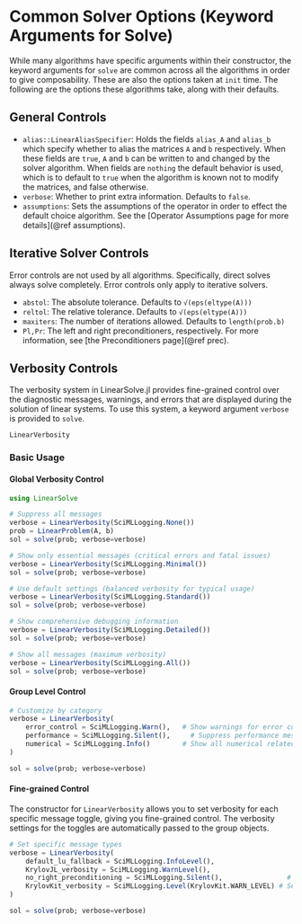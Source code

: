 # Common Solver Options (Keyword Arguments for Solve)

While many algorithms have specific arguments within their constructor,
the keyword arguments for `solve` are common across all the algorithms
in order to give composability. These are also the options taken at `init` time.
The following are the options these algorithms take, along with their defaults.

## General Controls

  - `alias::LinearAliasSpecifier`: Holds the fields `alias_A` and `alias_b` which specify
    whether to alias the matrices `A` and `b` respectively. When these fields are `true`,
    `A` and `b` can be written to and changed by the solver algorithm. When fields are `nothing`
    the default behavior is used, which is to default to `true` when the algorithm is known
    not to modify the matrices, and false otherwise.
  - `verbose`: Whether to print extra information. Defaults to `false`.
  - `assumptions`: Sets the assumptions of the operator in order to effect the default
    choice algorithm. See the [Operator Assumptions page for more details](@ref assumptions).

## Iterative Solver Controls

Error controls are not used by all algorithms. Specifically, direct solves always
solve completely. Error controls only apply to iterative solvers.

  - `abstol`: The absolute tolerance. Defaults to `√(eps(eltype(A)))`
  - `reltol`: The relative tolerance. Defaults to `√(eps(eltype(A)))`
  - `maxiters`: The number of iterations allowed. Defaults to `length(prob.b)`
  - `Pl,Pr`: The left and right preconditioners, respectively. For more information,
    see [the Preconditioners page](@ref prec).

## Verbosity Controls

The verbosity system in LinearSolve.jl provides fine-grained control over the diagnostic messages, warnings, and errors that are displayed during the solution of linear systems. To use this system, a keyword argument `verbose` is provided to `solve`. 

```@docs
LinearVerbosity
```

### Basic Usage 

#### Global Verbosity Control

```julia
using LinearSolve

# Suppress all messages
verbose = LinearVerbosity(SciMLLogging.None())
prob = LinearProblem(A, b)
sol = solve(prob; verbose=verbose)

# Show only essential messages (critical errors and fatal issues)
verbose = LinearVerbosity(SciMLLogging.Minimal())
sol = solve(prob; verbose=verbose)

# Use default settings (balanced verbosity for typical usage)
verbose = LinearVerbosity(SciMLLogging.Standard())
sol = solve(prob; verbose=verbose)

# Show comprehensive debugging information
verbose = LinearVerbosity(SciMLLogging.Detailed())
sol = solve(prob; verbose=verbose)

# Show all messages (maximum verbosity)
verbose = LinearVerbosity(SciMLLogging.All())
sol = solve(prob; verbose=verbose)
```

#### Group Level Control 

```julia 
# Customize by category
verbose = LinearVerbosity(
    error_control = SciMLLogging.Warn(),   # Show warnings for error control related issues
    performance = SciMLLogging.Silent(),     # Suppress performance messages
    numerical = SciMLLogging.Info()        # Show all numerical related log messages at info level
)

sol = solve(prob; verbose=verbose)
```

#### Fine-grained Control
The constructor for `LinearVerbosity` allows you to set verbosity for each specific message toggle, giving you fine-grained control. 
The verbosity settings for the toggles are automatically passed to the group objects. 
```julia
# Set specific message types
verbose = LinearVerbosity(
    default_lu_fallback = SciMLLogging.InfoLevel(),                     # Show info when LU fallback is used
    KrylovJL_verbosity = SciMLLogging.WarnLevel(),                      # Show warnings from KrylovJL
    no_right_preconditioning = SciMLLogging.Silent(),                # Suppress right preconditioning messages
    KrylovKit_verbosity = SciMLLogging.Level(KrylovKit.WARN_LEVEL) # Set KrylovKit verbosity level using KrylovKit's own verbosity levels
)

sol = solve(prob; verbose=verbose)

```